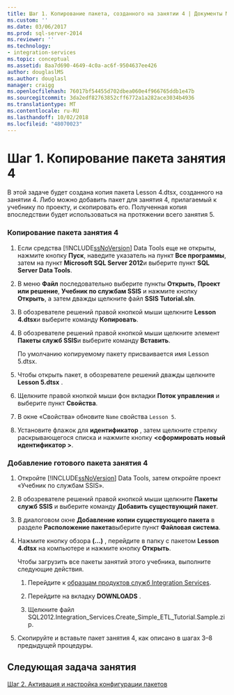 ```yaml
---
title: Шаг 1. Копирование пакета, созданного на занятии 4 | Документы Майкрософт
ms.custom: ''
ms.date: 03/06/2017
ms.prod: sql-server-2014
ms.reviewer: ''
ms.technology:
- integration-services
ms.topic: conceptual
ms.assetid: 8aa7d690-4649-4c0a-ac6f-9504637ee426
author: douglaslMS
ms.author: douglasl
manager: craigg
ms.openlocfilehash: 76017bf54455d702dbea060e4f966765ddb1e47b
ms.sourcegitcommit: 3da2edf82763852cff6772a1a282ace3034b4936
ms.translationtype: MT
ms.contentlocale: ru-RU
ms.lasthandoff: 10/02/2018
ms.locfileid: "48070023"
---
```

# <a name="step-1-copying-the-lesson-4-package"></a>Шаг 1. Копирование пакета занятия 4
  В этой задаче будет создана копия пакета Lesson 4.dtsx, созданного на занятии 4. Либо можно добавить пакет для занятия 4, прилагаемый к учебнику по проекту, и скопировать его. Полученная копия впоследствии будет использоваться на протяжении всего занятия 5.  
  
### <a name="to-copy-the-lesson-4-package"></a>Копирование пакета занятия 4  
  
1.  Если средства [!INCLUDE[ssNoVersion](../includes/ssnoversion-md.md)] Data Tools еще не открыты, нажмите кнопку **Пуск**, наведите указатель на пункт **Все программы**, затем на пункт **Microsoft SQL Server 2012**и выберите пункт **SQL Server Data Tools**.  
  
2.  В меню **Файл** последовательно выберите пункты **Открыть**, **Проект или решение**, **Учебник по службам SSIS** и нажмите кнопку **Открыть**, а затем дважды щелкните файл **SSIS Tutorial.sln**.  
  
3.  В обозревателе решений правой кнопкой мыши щелкните **Lesson 4.dtsx**и выберите команду **Копировать**.  
  
4.  В обозревателе решений правой кнопкой мыши щелкните элемент **Пакеты служб SSIS**и выберите команду **Вставить**.  
  
     По умолчанию копируемому пакету присваивается имя Lesson 5.dtsx.  
  
5.  Чтобы открыть пакет, в обозревателе решений дважды щелкните **Lesson 5.dtsx** .  
  
6.  Щелкните правой кнопкой мыши фон вкладки **Поток управления** и выберите пункт **Свойства**.  
  
7.  В окне «Свойства» обновите `Name` свойства `Lesson 5`.  
  
8.  Установите флажок для **идентификатор** , затем щелкните стрелку раскрывающегося списка и нажмите кнопку  **\<сформировать новый идентификатор >**.  
  
### <a name="to-add-the-completed-lesson-4-package"></a>Добавление готового пакета занятия 4  
  
1.  Откройте [!INCLUDE[ssNoVersion](../includes/ssnoversion-md.md)] Data Tools, затем откройте проект «Учебник по службам SSIS».  
  
2.  В обозревателе решений правой кнопкой мыши щелкните **Пакеты служб SSIS** и выберите команду **Добавить существующий пакет**.  
  
3.  В диалоговом окне **Добавление копии существующего пакета** в разделе **Расположение пакета**выберите пункт **Файловая система**.  
  
4.  Нажмите кнопку обзора **(…)** , перейдите в папку с пакетом **Lesson 4.dtsx** на компьютере и нажмите кнопку **Открыть**.  
  
     Чтобы загрузить все пакеты занятий этого учебника, выполните следующие действия.  
  
    1.  Перейдите к [образцам продуктов служб Integration Services](http://go.microsoft.com/fwlink/?LinkId=275027).  
  
    2.  Перейдите на вкладку **DOWNLOADS** .  
  
    3.  Щелкните файл SQL2012.Integration_Services.Create_Simple_ETL_Tutorial.Sample.zip.  
  
5.  Скопируйте и вставьте пакет занятия 4, как описано в шагах 3–8 предыдущей процедуры.  
  
## <a name="next-task-in-lesson"></a>Следующая задача занятия  
 [Шаг 2. Активация и настройка конфигурации пакетов](lesson-5-2-enabling-and-configuring-package-configurations.md)  
  
  
